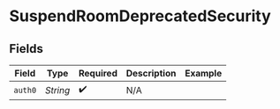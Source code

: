 # SuspendRoomDeprecatedSecurity


## Fields

| Field              | Type               | Required           | Description        | Example            |
| ------------------ | ------------------ | ------------------ | ------------------ | ------------------ |
| `auth0`            | *String*           | :heavy_check_mark: | N/A                |                    |
